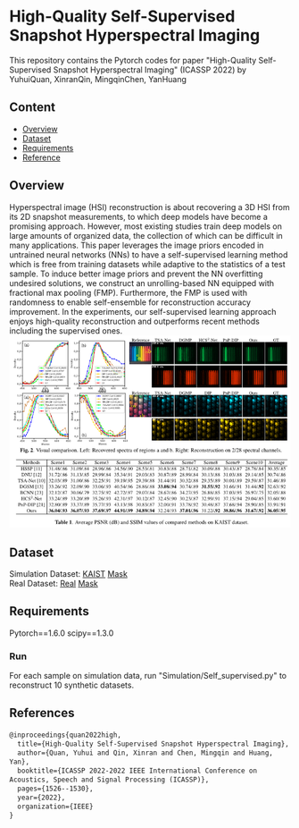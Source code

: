 # High-Quality Self-Supervised Snapshot Hyperspectral Imaging
This repository contains the Pytorch codes for paper "High-Quality Self-Supervised Snapshot Hyperspectral Imaging" (ICASSP 2022) by YuhuiQuan, XinranQin, MingqinChen, YanHuang

## Content
* [Overview](#Overview)
* [Dataset](#Dataset)
* [Requirements](#Requirements)
* [Reference](#Reference)

## Overview
Hyperspectral image (HSI) reconstruction is about recovering a 3D HSI from its 2D snapshot measurements, to which deep
models have become a promising approach. However, most existing studies train deep models on large amounts of organized data, the collection of which can be difficult in many applications. This paper leverages the image priors encoded
in untrained neural networks (NNs) to have a self-supervised learning method which is free from training datasets while adaptive to the statistics of a test sample. To induce better image priors and prevent the NN overfitting undesired solutions, we construct an unrolling-based NN equipped with fractional max pooling (FMP). Furthermore, the FMP is used with randomness to enable self-ensemble for reconstruction accuracy improvement. In the experiments, our self-supervised learning approach enjoys high-quality reconstruction and outperforms recent methods including the supervised ones.
![image](https://github.com/XinranQin/HQSCI/blob/main/Simulation/Data/image/result.png)

## Dataset
Simulation Dataset: [KAIST](https://drive.google.com/drive/folders/1I6YRHk14krGMW9Bx2V_hDCBtnwrq8LFN?usp=share_link "悬停显示")  [Mask](https://drive.google.com/file/d/121RW8hdT4BRZtBj3gb1t7GwZGoYKMtzl/view?usp=sharing "悬停显示")  
Real Dataset: [Real](https://drive.google.com/drive/folders/17vhfT93dwcg40JokNJJFa96nbTZb_RjB?usp=share_link "悬停显示") [Mask](https://drive.google.com/file/d/135Fj2IB4-6qhse3Oy0atXWt85fsTxEe-/view?usp=share_link "悬停显示") 
 
## Requirements
Pytorch==1.6.0 scipy==1.3.0  
### Run
For each sample on simulation data, run "Simulation/Self_supervised.py" to reconstruct 10 synthetic datasets. 


## References

```
@inproceedings{quan2022high,
  title={High-Quality Self-Supervised Snapshot Hyperspectral Imaging},
  author={Quan, Yuhui and Qin, Xinran and Chen, Mingqin and Huang, Yan},
  booktitle={ICASSP 2022-2022 IEEE International Conference on Acoustics, Speech and Signal Processing (ICASSP)},
  pages={1526--1530},
  year={2022},
  organization={IEEE}
}
```

